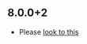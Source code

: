 ## 8.0.0+2

- Please [look to this]((https://dooboolab.github.io/flutter_sound/doc/book/CHANGELOG.html))
